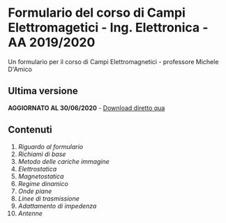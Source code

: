 # Formulario del corso di Campi Elettromagetici - Ing. Elettronica - AA 2019/2020
Un formulario per il corso di Campi Elettromagnetici - professore Michele D'Amico

## Ultima versione
**AGGIORNATO AL 30/06/2020** - [Download diretto qua](https://github.com/lorossi/formulario-campi-elettromagnetici/raw/master/formulario_campi.pdf)

## Contenuti
1. *Riguardo al formulario*
2. *Richiami di base*
3. *Metodo delle cariche immagine*
4. *Elettrostatica*
5. *Magnetostatica*
6. *Regime dinamico*
7. *Onde piane*
8. *Linee di trasmissione*
9. *Adattamento di impedenza*
10. *Antenne*
